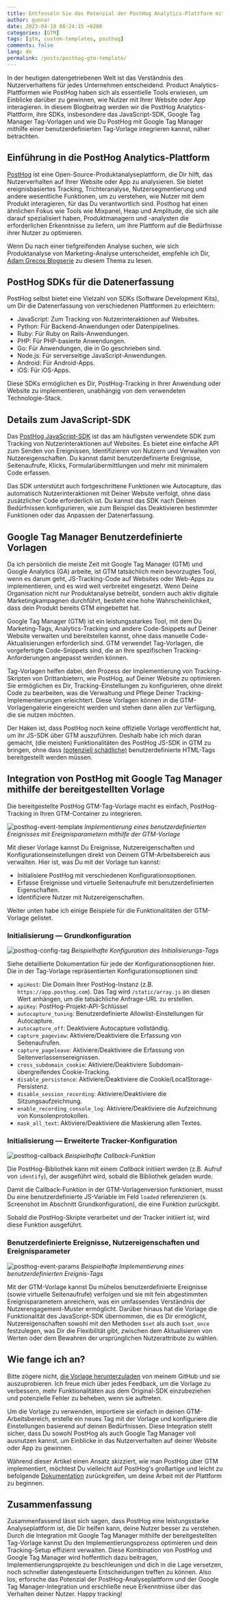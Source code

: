 ```yaml
---
title: Entfesseln Sie das Potenzial der PostHog Analytics-Plattform mit Google Tag Manager
author: gunnar
date: 2023-04-10 08:24:15 +0200
categories: [GTM]
tags: [gtm, custom-templates, posthog]
comments: false
lang: de
permalink: /posts/posthog-gtm-template/
---
```


In der heutigen datengetriebenen Welt ist das Verständnis des Nutzerverhaltens für jedes Unternehmen entscheidend. Product Analytics-Plattformen wie PostHog haben sich als essentielle Tools erwiesen, um Einblicke darüber zu gewinnen, wie Nutzer mit Ihrer Website oder App interagieren. In diesem Blogbeitrag werden wir die PostHog Analytics-Plattform, ihre SDKs, insbesondere das JavaScript-SDK, Google Tag Manager Tag-Vorlagen und wie Du PostHog mit Google Tag Manager mithilfe einer benutzerdefinierten Tag-Vorlage integrieren kannst, näher betrachten.

## Einführung in die PostHog Analytics-Plattform

[PostHog](https://posthog.com/) ist eine Open-Source-Produktanalyseplattform, die Dir hilft, das Nutzerverhalten auf Ihrer Website oder App zu analysieren. Sie bietet ereignisbasiertes Tracking, Trichteranalyse, Nutzersegmentierung und andere wesentliche Funktionen, um zu verstehen, wie Nutzer mit dem Produkt interagieren, für das Du verantwortlich sind. Posthog hat einen ähnlichen Fokus wie Tools wie Mixpanel, Heap und Amplitude, die sich alle darauf spezialisiert haben, Produktmanagern und -analysten die erforderlichen Erkenntnisse zu liefern, um ihre Plattform auf die Bedürfnisse ihrer Nutzer zu optimieren.

Wenn Du nach einer tiefgreifenden Analyse suchen, wie sich Produktanalyse von Marketing-Analyse unterscheidet, empfehle ich Dir, [Adam Grecos Blogserie](https://amplitude.com/blog/marketing-analytics-vs-product-analytics-part-1) zu diesem Thema zu lesen.

## PostHog SDKs für die Datenerfassung

PostHog selbst bietet eine Vielzahl von SDKs (Software Development Kits), um Dir die Datenerfassung von verschiedenen Plattformen zu erleichtern:

- JavaScript: Zum Tracking von Nutzerinteraktionen auf Websites.
- Python: Für Backend-Anwendungen oder Datenpipelines.
- Ruby: Für Ruby on Rails-Anwendungen.
- PHP: Für PHP-basierte Anwendungen.
- Go: Für Anwendungen, die in Go geschrieben sind.
- Node.js: Für serverseitige JavaScript-Anwendungen.
- Android: Für Android-Apps.
- iOS: Für iOS-Apps.

Diese SDKs ermöglichen es Dir, PostHog-Tracking in Ihrer Anwendung oder Website zu implementieren, unabhängig von dem verwendeten Technologie-Stack.

## Details zum JavaScript-SDK

Das [PostHog JavaScript-SDK](https://posthog.com/docs/libraries/js) ist das am häufigsten verwendete SDK zum Tracking von Nutzerinteraktionen auf Websites. Es bietet eine einfache API zum Senden von Ereignissen, Identifizieren von Nutzern und Verwalten von Nutzereigenschaften. Du kannst damit benutzerdefinierte Ereignisse, Seitenaufrufe, Klicks, Formularübermittlungen und mehr mit minimalem Code erfassen.

Das SDK unterstützt auch fortgeschrittene Funktionen wie Autocapture, das automatisch Nutzerinteraktionen mit Deiner Website verfolgt, ohne dass zusätzlicher Code erforderlich ist. Du kannst  das SDK nach Deinen Bedürfnissen konfigurieren, wie zum Beispiel das Deaktivieren bestimmter Funktionen oder das Anpassen der Datenerfassung.

## Google Tag Manager Benutzerdefinierte Vorlagen

Da ich persönlich die meiste Zeit mit Google Tag Manager (GTM) und Google Analytics (GA) arbeite, ist GTM tatsächlich mein bevorzugtes Tool, wenn es darum geht, JS-Tracking-Code auf Websites oder Web-Apps zu implementieren, und es wird weit verbreitet eingesetzt. Wenn Deine Organisation nicht nur Produktanalyse betreibt, sondern auch aktiv digitale Marketingkampagnen durchführt, besteht eine hohe Wahrscheinlichkeit, dass dein Produkt bereits GTM eingebettet hat.

Google Tag Manager (GTM) ist ein leistungsstarkes Tool, mit dem Du Marketing-Tags, Analytics-Tracking und andere Code-Snippets auf Deiner Website verwalten und bereitstellen kannst, ohne dass manuelle Code-Aktualisierungen erforderlich sind. GTM verwendet Tag-Vorlagen, die vorgefertigte Code-Snippets sind, die an Ihre spezifischen Tracking-Anforderungen angepasst werden können.

Tag-Vorlagen helfen dabei, den Prozess der Implementierung von Tracking-Skripten von Drittanbietern, wie PostHog, auf Deiner Website zu optimieren. Sie ermöglichen es Dir, Tracking-Einstellungen zu konfigurieren, ohne direkt Code zu bearbeiten, was die Verwaltung und Pflege Deiner Tracking-Implementierungen erleichtert. Diese Vorlagen können in die GTM-Vorlagengalerie eingereicht werden und stehen dann allen zur Verfügung, die sie nutzen möchten.

Der Haken ist, dass PostHog noch keine offizielle Vorlage veröffentlicht hat, um ihr JS-SDK über GTM auszuführen. Deshalb habe ich mich daran gemacht, (die meisten) Funktionalitäten des PostHog JS-SDK in GTM zu bringen, ohne dass [(potenziell schädliche)](https://web.dev/tag-best-practices/#be-careful-with-custom-html-tags:~:text=Be%20careful%20with%20Custom%20HTML%20tags%20%23) benutzerdefinierte HTML-Tags bereitgestellt werden müssen.

## Integration von PostHog mit Google Tag Manager mithilfe der bereitgestellten Vorlage

Die bereitgestellte PostHog GTM-Tag-Vorlage macht es einfach, PostHog-Tracking in Ihren GTM-Container zu integrieren.

![posthog-event-template](/assets/img/posthog/posthog-custom-event.png)
_Implementierung eines benutzerdefinierten Ereignisses mit Ereignisparametern mithilfe der GTM-Vorlage_

Mit dieser Vorlage kannst Du Ereignisse, Nutzereigenschaften und Konfigurationseinstellungen direkt von Deinem GTM-Arbeitsbereich aus verwalten. Hier ist, was Du mit der Vorlage tun kannst:

- Initialisiere PostHog mit verschiedenen Konfigurationsoptionen.
- Erfasse Ereignisse und virtuelle Seitenaufrufe mit benutzerdefinierten Eigenschaften.
- Identifiziere Nutzer mit Nutzereigenschaften.

Weiter unten habe ich einige Beispiele für die Funktionalitäten der GTM-Vorlage gelistet.

### Initialisierung — Grundkonfiguration

![posthog-config-tag](/assets/img/posthog/posthog-config.png)
_Beispielhafte Konfiguration des Initialisierungs-Tags_

Siehe detaillierte Dokumentation für jede der Konfigurationsoptionen hier. Die in der Tag-Vorlage repräsentierten Konfigurationsoptionen sind:

- `apiHost`: Die Domain Ihrer PostHog-Instanz (z.B. `https://app.posthog.com`). Das Tag wird `/static/array.js` an diesen Wert anhängen, um die tatsächliche Anfrage-URL zu erstellen.
- `apiKey`: PostHog-Projekt-API-Schlüssel
- `autocapture_tuning`: Benutzerdefinierte Allowlist-Einstellungen für Autocapture.
- `autocapture_off`: Deaktiviere Autocapture vollständig.
- `capture_pageview`: Aktiviere/Deaktiviere die Erfassung von Seitenaufrufen.
- `capture_pageleave`: Aktiviere/Deaktiviere die Erfassung von Seitenverlassensereignissen.
- `cross_subdomain_cookie`: Aktiviere/Deaktiviere Subdomain-übergreifendes Cookie-Tracking.
- `disable_persistence`: Aktiviere/Deaktiviere die Cookie/LocalStorage-Persistenz.
- `disable_session_recording`: Aktiviere/Deaktiviere  die Sitzungsaufzeichnung.
- `enable_recording_console_log`: Aktiviere/Deaktiviere die Aufzeichnung von Konsolenprotokollen.
- `mask_all_text`: Aktiviere/Deaktiviere die Maskierung allen Textes.

### Initialisierung — Erweiterte Tracker-Konfiguration

![posthog-callback](/assets/img/posthog/posthog-callback.png)
_Beispielhafte Callback-Funktion_

Die PostHog-Bibliothek kann mit einem _Callback_ initiiert werden (z.B. Aufruf von `identify`), der ausgeführt wird, sobald die Bibliothek geladen wurde.

Damit die Callback-Funktion in der GTM-Vorlagenversion funktioniert, musst Du eine benutzerdefinierte JS-Variable im Feld `loaded` referenzieren (s. Screenshot im Abschnitt Grundkonfiguration), die eine Funktion zurückgibt.

Sobald die PostHog-Skripte verarbeitet und der Tracker initiiert ist, wird diese Funktion ausgeführt.

### Benutzerdefinierte Ereignisse, Nutzereigenschaften und Ereignisparameter

![posthog-event-params](/assets/img/posthog/posthog-event-params.png)
_Beispielhafte Implementierung eines benutzerdefinierten Ereignis-Tags_

Mit der GTM-Vorlage kannst Du mühelos benutzerdefinierte Ereignisse (sowie virtuelle Seitenaufrufe) verfolgen und sie mit fein abgestimmten Ereignisparametern anreichern, was ein umfassendes Verständnis der Nutzerengagement-Muster ermöglicht. Darüber hinaus hat die Vorlage die Funktionalität des JavaScript-SDK übernommen, die es Dir ermöglicht, Nutzereigenschaften sowohl mit den Methoden `$set` als auch `$set_once` festzulegen, was Dir die Flexibilität gibt, zwischen dem Aktualisieren von Werten oder dem Bewahren der ursprünglichen Nutzerattribute zu wählen.

## Wie fange ich an?

Bitte zögere nicht, [die Vorlage herunterzuladen](https://github.com/GunnarGriese/gtm-template-posthog) von meinem GitHub und sie auszuprobieren. Ich freue mich über jedes Feedback, um die Vorlage zu verbessern, mehr Funktionalitäten aus dem Original-SDK einzubeziehen und potenzielle Fehler zu beheben, wenn sie auftreten.

Um die Vorlage zu verwenden, importiere sie einfach in deinen GTM-Arbeitsbereich, erstelle ein neues Tag mit der Vorlage und konfiguriere die Einstellungen basierend auf deinen Bedürfnissen. Diese Integration stellt sicher, dass Du sowohl PostHog als auch Google Tag Manager voll ausnutzen kannst, um Einblicke in das Nutzerverhalten auf deiner Website oder App zu gewinnen.

Während dieser Artikel einen Ansatz skizziert, wie man PostHog über GTM implementiert, möchtest Du vielleicht auf PostHog's großartige und leicht zu befolgende [Dokumentation](https://posthog.com/docs/getting-started/start-here) zurückgreifen, um deine Arbeit mit der Plattform zu beginnen.

## Zusammenfassung

Zusammenfassend lässt sich sagen, dass PostHog eine leistungsstarke Analyseplattform ist, die Dir helfen kann, deine Nutzer besser zu verstehen. Durch die Integration mit Google Tag Manager mithilfe der bereitgestellten Tag-Vorlage kannst Du den Implementierungsprozess optimieren und dein Tracking-Setup effizient verwalten. Diese Kombination von PostHog und Google Tag Manager wird hoffentlich dazu beitragen, Implementierungsprojekte zu beschleunigen und dich in die Lage versetzen, noch schneller datengesteuerte Entscheidungen treffen zu können. Also los, erforsche das Potenzial der PostHog-Analyseplattform und der Google Tag Manager-Integration und erschließe neue Erkenntnisse über das Verhalten deiner Nutzer. Happy tracking!